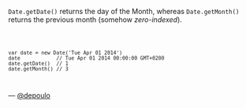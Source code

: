 `Date.getDate()` returns the day of the Month, whereas `Date.getMonth()` returns the previous month (somehow *zero-indexed*).

<code>

    var date = new Date('Tue Apr 01 2014')
    date            // Tue Apr 01 2014 00:00:00 GMT+0200
    date.getDate()  // 1
    date.getMonth() // 3
</code>


— [@depoulo](https://github.com/depoulo)
